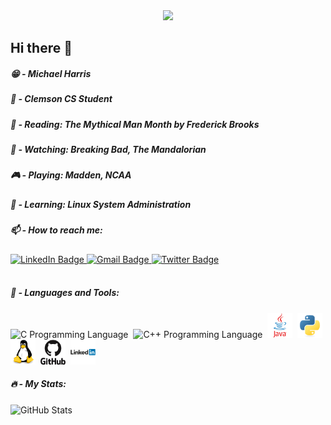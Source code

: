 <div id="header" align="center">
  <img src="https://media.giphy.com/media/bAQH7WXKqtIBrPs7sR/giphy.gif" width="500"/>
</div>

## Hi there 👋
#####   😁 - Michael Harris
#####   🐯 - Clemson CS Student
#####   📖 - Reading: The Mythical Man Month by Frederick Brooks
#####   🎥 - Watching: Breaking Bad, The Mandalorian                                              
#####   🎮 - Playing: Madden, NCAA
#####   🧠 - Learning: Linux System Administration
#####   📫 - How to reach me:
<div id="badges">
  <a href="your-linkedin-URL">
    <img src="https://img.shields.io/badge/LinkedIn-blue?style=for-the-badge&logo=linkedin&logoColor=white" alt="LinkedIn Badge"/>
  </a>
  <a href="mah6@g.clemson.edu">
    <img src="https://img.shields.io/badge/Gmail-red?style=for-the-badge&logo=gmail&logoColor=white" alt="Gmail Badge"/>
  </a>
  <a href="twitter.com/MichaelH1010">
    <img src="https://img.shields.io/badge/Twitter-blue?style=for-the-badge&logo=twitter&logoColor=white" alt="Twitter Badge"/>
  </a>
</div>
<img src="https://komarev.com/ghpvc/?username=MichaelHarrisIV&style=flat-square&color=blue" alt=""/>

#####   💾 - Languages and Tools:
<div>
  <img src="https://upload.wikimedia.org/wikipedia/commons/1/18/C_Programming_Language.svg" title="C Programming Language" alt="C Programming Language" width="40" height="40"/>&nbsp;
  <img src="https://upload.wikimedia.org/wikipedia/commons/1/18/ISO_C%2B%2B_Logo.svg" title="C++ Programming Language" alt="C++ Programming Language" width="40" height="40"/>&nbsp;
  <img src="https://github.com/devicons/devicon/blob/master/icons/java/java-original-wordmark.svg" title="Java" alt="Java" width="40" height="40"/>&nbsp;
  <img src="https://github.com/devicons/devicon/blob/master/icons/python/python-original.svg" title="Python" alt="Python" width="40" height="40"/>&nbsp;
  <img src="https://github.com/devicons/devicon/blob/master/icons/linux/linux-original.svg" title="Linux" alt="Linux" width="40" height="40"/>&nbsp;
  <img src="https://github.com/devicons/devicon/blob/master/icons/github/github-original-wordmark.svg" title="GitHub" alt="GitHub" width="40" height="40"/>&nbsp;
  <img src="https://github.com/devicons/devicon/blob/master/icons/linkedin/linkedin-original-wordmark.svg" title="LinkedIn" alt="LinkedIn" width="40" height="40"/>&nbsp;
</div>

##### 🔥 - My Stats:
![GitHub Stats](https://github-readme-stats.vercel.app/api?username=MichaelHarrisIV&show_icons=true&hide_border=true&theme=apprentice)
